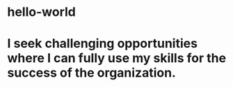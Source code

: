 # hello-world
# I seek challenging opportunities where I can fully use my skills for the success of the organization.
